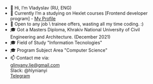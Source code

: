 - 👋 Hi, I’m Vladyslav (RU, ENG)
- 👀 Currently I’m a studying on Hexlet courses [Frontend developer program] - <a href="https://ru.hexlet.io/u/glinyany">My Profile</a>
- 💞️ Open to any job \ trainee offers, wasting all my time coding. :)
- 🎓 Got a Masters Diploma, Khrakiv National University of Civil Engineering and Architecture. (December 2021)<br>
- 🎓 Field of Study "Information Tecnologies"<br>
- 🎓 Program Subject Area "Computer Science"
- 📫 Contact me via:<br>
        glinyany.lie@gmail.com<br>
        Slack: @hlynianyi<br>
        [<a href="[https://ru.hexlet.io/u/glinyany](https://t.me/desoIe)">Telegram</a>](https://t.me/desoIe)

<!---
glinyany/glinyany is a ✨ special ✨ repository because its `README.md` (this file) appears on your GitHub profile.
You can click the Preview link to take a look at your changes.
--->
